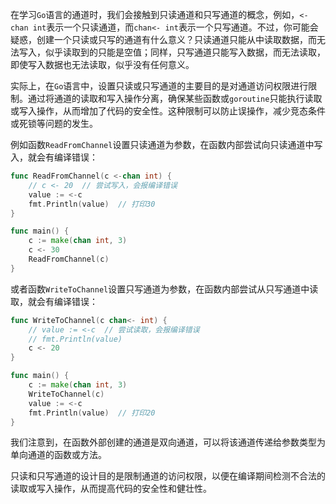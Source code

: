 在学习`Go`语言的通道时，我们会接触到只读通道和只写通道的概念，例如，`<-chan int`表示一个只读通道，而`chan<- int`表示一个只写通道。不过，你可能会疑惑，创建一个只读或只写的通道有什么意义？只读通道只能从中读取数据，而无法写入，似乎读取到的只能是空值；同样，只写通道只能写入数据，而无法读取，即使写入数据也无法读取，似乎没有任何意义。

实际上，在`Go`语言中，设置只读或只写通道的主要目的是对通道访问权限进行限制。通过将通道的读取和写入操作分离，确保某些函数或`goroutine`只能执行读取或写入操作，从而增加了代码的安全性。这种限制可以防止误操作，减少竞态条件或死锁等问题的发生。

例如函数`ReadFromChannel`设置只读通道为参数，在函数内部尝试向只读通道中写入，就会有编译错误：

```go
func ReadFromChannel(c <-chan int) {
	// c <- 20  // 尝试写入，会报编译错误
	value := <-c
	fmt.Println(value)  // 打印30
}

func main() {
	c := make(chan int, 3)
	c <- 30
	ReadFromChannel(c)
}
```

或者函数`WriteToChannel`设置只写通道为参数，在函数内部尝试从只写通道中读取，就会有编译错误：

```go
func WriteToChannel(c chan<- int) {
	// value := <-c  // 尝试读取，会报编译错误
	// fmt.Println(value)  
	c <- 20
}

func main() {
	c := make(chan int, 3)
	WriteToChannel(c)
	value := <-c
	fmt.Println(value)  // 打印20
}
```

我们注意到，在函数外部创建的通道是双向通道，可以将该通道传递给参数类型为单向通道的函数或方法。

只读和只写通道的设计目的是限制通道的访问权限，以便在编译期间检测不合法的读取或写入操作，从而提高代码的安全性和健壮性。